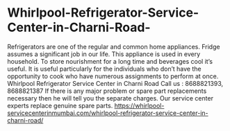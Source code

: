 # Whirlpool-Refrigerator-Service-Center-in-Charni-Road-
Refrigerators are one of the regular and common home appliances. Fridge assumes a significant job in our life. This appliance is used in every household. To store nourishment for a long time and beverages cool it’s useful. It is useful particularly for the individuals who don’t have the opportunity to cook who have numerous assignments to perform at once. Whirlpool Refrigerator Service Center in Charni Road Call us : 8688821393, 8688821387   If there is any major problem or spare part replacements necessary then he will tell you the separate charges. Our service center experts replace genuine spare parts. https://whirlpool-servicecenterinmumbai.com/whirlpool-refrigerator-service-center-in-charni-road/

